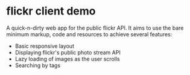 # flickr client demo

A quick-n-dirty web app for the public flickr API. It aims to use the bare minimum markup, code and resources to achieve several features:

* Basic responsive layout
* Displaying flickr's public photo stream API
* Lazy loading of images as the user scrolls
* Searching by tags
